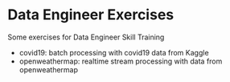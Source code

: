 # Data Engineer Exercises

Some exercises for Data Engineer Skill Training

* covid19: batch processing with covid19 data from Kaggle
* openweathermap: realtime stream processing with data from openweathermap
